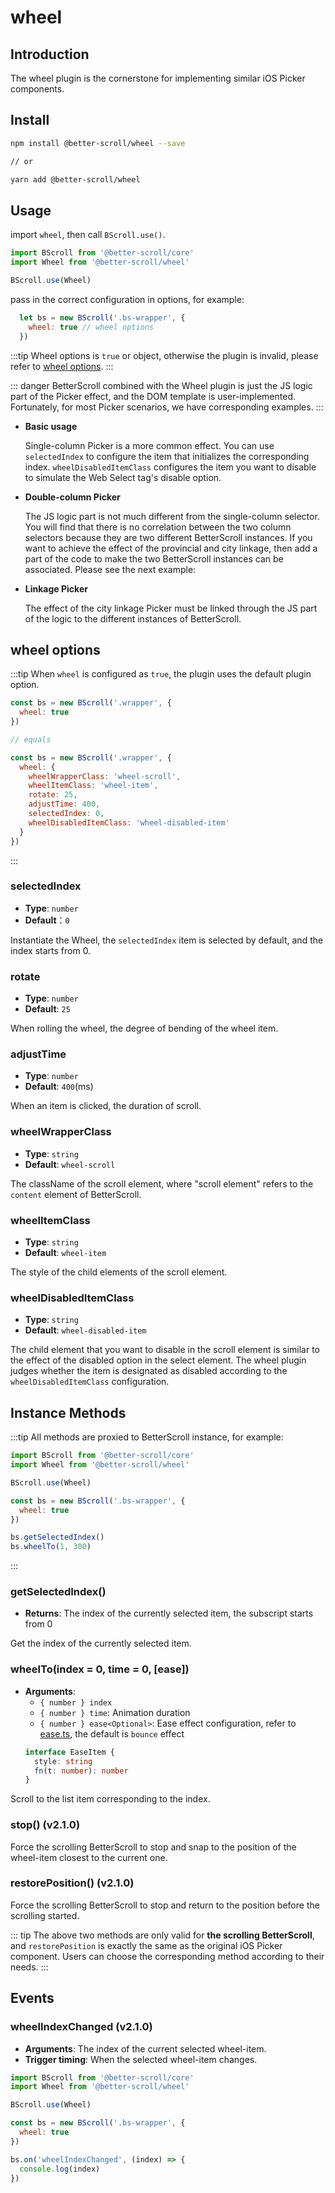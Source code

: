 # wheel

## Introduction

The wheel plugin is the cornerstone for implementing similar iOS Picker components.

## Install

```bash
npm install @better-scroll/wheel --save

// or

yarn add @better-scroll/wheel
```

## Usage

import `wheel`, then call `BScroll.use()`.

```js
import BScroll from '@better-scroll/core'
import Wheel from '@better-scroll/wheel'

BScroll.use(Wheel)
```

pass in the correct configuration in options, for example:

```js
  let bs = new BScroll('.bs-wrapper', {
    wheel: true // wheel options
  })
```

:::tip
Wheel options is `true` or object, otherwise the plugin is invalid, please refer to [wheel options](./wheel.html#wheel-options).
:::

::: danger
BetterScroll combined with the Wheel plugin is just the JS logic part of the Picker effect, and the DOM template is user-implemented. Fortunately, for most Picker scenarios, we have corresponding examples.
:::

- **Basic usage**

  <demo qrcode-url="picker/one-column" :render-code="true">
    <template slot="code-template">
      <<< @/examples/vue/components/picker/one-column.vue?template
    </template>
    <template slot="code-script">
      <<< @/examples/vue/components/picker/one-column.vue?script
    </template>
    <template slot="code-style">
      <<< @/examples/vue/components/picker/one-column.vue?style
    </template>
    <picker-one-column slot="demo"></picker-one-column>
  </demo>

  Single-column Picker is a more common effect. You can use `selectedIndex` to configure the item that initializes the corresponding index. `wheelDisabledItemClass` configures the item you want to disable to simulate the Web Select tag's disable option.

- **Double-column Picker**

  <demo qrcode-url="picker/double-column">
    <template slot="code-template">
      <<< @/examples/vue/components/picker/double-column.vue?template
    </template>
    <template slot="code-script">
      <<< @/examples/vue/components/picker/double-column.vue?script
    </template>
    <template slot="code-style">
      <<< @/examples/vue/components/picker/double-column.vue?style
    </template>
    <picker-double-column slot="demo"></picker-double-column>
  </demo>

  The JS logic part is not much different from the single-column selector. You will find that there is no correlation between the two column selectors because they are two different BetterScroll instances. If you want to achieve the effect of the provincial and city linkage, then add a part of the code to make the two BetterScroll instances can be associated. Please see the next example:

- **Linkage Picker**

  <demo qrcode-url="picker/linkage-column">
    <template slot="code-template">
      <<< @/examples/vue/components/picker/linkage-column.vue?template
    </template>
    <template slot="code-script">
      <<< @/examples/vue/components/picker/linkage-column.vue?script
    </template>
    <template slot="code-style">
      <<< @/examples/vue/components/picker/linkage-column.vue?style
    </template>
    <picker-linkage-column slot="demo"></picker-linkage-column>
  </demo>

  The effect of the city linkage Picker must be linked through the JS part of the logic to the different instances of BetterScroll.

## wheel options

:::tip
When `wheel` is configured as `true`, the plugin uses the default plugin option.

```js
const bs = new BScroll('.wrapper', {
  wheel: true
})

// equals

const bs = new BScroll('.wrapper', {
  wheel: {
    wheelWrapperClass: 'wheel-scroll',
    wheelItemClass: 'wheel-item',
    rotate: 25,
    adjustTime: 400,
    selectedIndex: 0,
    wheelDisabledItemClass: 'wheel-disabled-item'
  }
})
```
:::

### selectedIndex

  - **Type**: `number`
  - **Default**：`0`

  Instantiate the Wheel, the `selectedIndex` item is selected by default, and the index starts from 0.

### rotate

  - **Type**: `number`
  - **Default**: `25`

  When rolling the wheel, the degree of bending of the wheel item.

### adjustTime

  - **Type**: `number`
  - **Default**: `400`(ms)

  When an item is clicked, the duration of scroll.

### wheelWrapperClass

  - **Type**: `string`
  - **Default**: `wheel-scroll`

  The className of the scroll element, where "scroll element" refers to the `content` element of BetterScroll.

### wheelItemClass

  - **Type**: `string`
  - **Default**: `wheel-item`

  The style of the child elements of the scroll element.

### wheelDisabledItemClass

  - **Type**: `string`
  - **Default**: `wheel-disabled-item`

  The child element that you want to disable in the scroll element is similar to the effect of the disabled option in the select element. The wheel plugin judges whether the item is designated as disabled according to the `wheelDisabledItemClass` configuration.

## Instance Methods

:::tip
All methods are proxied to BetterScroll instance, for example:

```js
import BScroll from '@better-scroll/core'
import Wheel from '@better-scroll/wheel'

BScroll.use(Wheel)

const bs = new BScroll('.bs-wrapper', {
  wheel: true
})

bs.getSelectedIndex()
bs.wheelTo(1, 300)
```
:::

### getSelectedIndex()

  - **Returns**: The index of the currently selected item, the subscript starts from 0

  Get the index of the currently selected item.

### wheelTo(index = 0, time = 0, [ease])

  - **Arguments**:
    - `{ number } index`
    - `{ number } time`: Animation duration
    - `{ number } ease<Optional>`: Ease effect configuration, refer to [ease.ts](https://github.com/ustbhuangyi/better-scroll/blob/dev/packages/shared-utils/src/ease.ts), the default is `bounce` effect
    ```typescript
    interface EaseItem {
      style: string
      fn(t: number): number
    }
    ```

  Scroll to the list item corresponding to the index.

### stop() (**v2.1.0**)

  Force the scrolling BetterScroll to stop and snap to the position of the wheel-item closest to the current one.

### restorePosition() (**v2.1.0**)

  Force the scrolling BetterScroll to stop and return to the position before the scrolling started.

::: tip
The above two methods are only valid for **the scrolling BetterScroll**, and `restorePosition` is exactly the same as the original iOS Picker component. Users can choose the corresponding method according to their needs.
:::

## Events

### wheelIndexChanged (**v2.1.0**)

  - **Arguments**: The index of the current selected wheel-item.
  - **Trigger timing**: When the selected wheel-item changes.

  ```js
  import BScroll from '@better-scroll/core'
  import Wheel from '@better-scroll/wheel'

  BScroll.use(Wheel)

  const bs = new BScroll('.bs-wrapper', {
    wheel: true
  })

  bs.on('wheelIndexChanged', (index) => {
    console.log(index)
  })
  ```